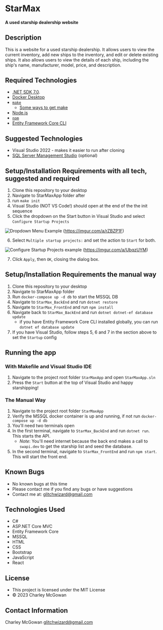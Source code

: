 # StarMax
#### A used starship dealership website

## Description
This is a website for a used starship dealership. It allows users to view the current inventory, add new ships to the inventory, and edit or delete existing ships. It also allows users to view the details of each ship, including the ship's name, manufacturer, model, price, and description.

## Required Technologies
* [.NET SDK 7.0](https://dotnet.microsoft.com/download/dotnet/7.0).
* [Docker Desktop](https://www.docker.com/products/docker-desktop/)
* [`make`](https://www.gnu.org/software/make/) 
	- [Some ways to get make](https://stackoverflow.com/a/32127632/9265735)
* [Node.js](https://nodejs.org/en/)
* [`npm`](https://www.npmjs.com/)
* [Entity Framework Core CLI](https://learn.microsoft.com/en-us/ef/core/cli/dotnet)

## Suggested Technologies
* Visual Studio 2022 - makes it easier to run after cloning
* [SQL Server Management Studio](https://docs.microsoft.com/en-us/sql/ssms/download-sql-server-management-studio-ssms?view=sql-server-ver15) (optional)

## Setup/Installation Requirements with all tech, suggested and required
1. Clone this repository to your desktop		
2. Navigate to StarMaxApp folder after 
3. run `make init` 
4. Visual Studio (NOT VS Code!) should open at the end of the the init sequence
5. Click the dropdown on the Start button in Visual Studio and select `Configure Startup Projects`

![Dropdown Menu Example](https://i.imgur.com/g1tazWH.png)
(https://imgur.com/a/rZBZP1F)

6. Select `Multiple startup projects:` and set the action to `Start` for both.

![Configure Startup Projects example](https://i.imgur.com/7O9Ff7K.png)
(https://imgur.com/a/UbqzUYM)

7. Click `Apply`, then `OK`, closing the dialog box.

## Setup/Installation Requirements the manual way

1. Clone this repository to your desktop
2. Navigate to StarMaxApp folder
3. Run `docker-compose up -d db` to start the MSSQL DB
4. Navigate to `StarMax_BackEnd` and run `dotnet restore`
5. Navigate to `StarMax_FrontEnd` and run `npm install`
6. Navigate back to `StarMax_BackEnd` and run `dotnet dotnet-ef database update`
	- if you have Entity Framework Core CLI installed globally, you can run `dotnet ef database update`
7. If you have Visual Studio, follow steps 5, 6 and 7 in the section above to set the `Startup` config

## Running the app

### With Makefile and Visual Studio IDE
1. Navigate to the project root folder `StarMaxApp` and open `StarMaxApp.sln`
2. Press the `Start` button at the top of Visual Studio and happy starshipping!

### The Manual Way
1. Navigate to the project root folder `StarMaxApp`
2. Verify the MSSQL docker container is up and running, if not run `docker-compose up -d db`
3. You'll need two terminals open
4. In the first terminal, navigate to `StarMax_BackEnd` and run `dotnet run`. This starts the API.
	- *Note*: You'll need internet because the back end makes a call to `swapi.dev` to get the starship list and seed the database. 
5. In the second terminal, navigate to `StarMax_FrontEnd` and run `npm start`. This will start the front end.

## Known Bugs
* No known bugs at this time
* Please contact me if you find any bugs or have suggestions
* Contact me at: glitchwizard@gmail.com

## Technologies Used
* C#
* ASP.NET Core MVC
* Entity Framework Core
* MSSQL
* HTML
* CSS
* Bootstrap
* JavaScript
* React

## License
* This project is licensed under the MIT License
* &copy; 2023 Charley McGowan

## Contact Information
Charley McGowan
glitchwizard@gmail.com
